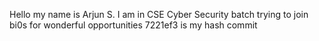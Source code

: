 Hello my name is Arjun S. I am in CSE Cyber Security batch trying to join bi0s for wonderful opportunities
7221ef3 is my hash commit
